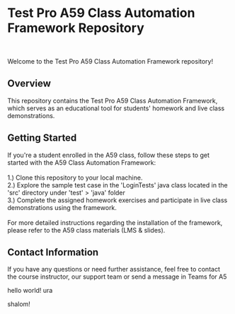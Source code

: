 <h1>Test Pro A59 Class Automation Framework Repository</h1><br>

Welcome to the Test Pro A59 Class Automation Framework repository! <br>

<h2>Overview</h2>
This repository contains the Test Pro A59 Class Automation Framework, which serves as an educational tool for students' homework and live class demonstrations.

<h2>Getting Started</h2>
If you're a student enrolled in the A59 class, follow these steps to get started with the A59 Class Automation Framework:<br><br>
1.) Clone this repository to your local machine. <br>
2.) Explore the sample test case in the 'LoginTests' java class located in the 'src' directory under 'test' > 'java' folder <br>
3.) Complete the assigned homework exercises and participate in live class demonstrations using the framework. <br><br>
For more detailed instructions regarding the installation of the framework, please refer to the A59 class materials (LMS & slides).

<h2>Contact Information</h2>
If you have any questions or need further assistance, feel free to contact the course instructor, our support team or send a message in Teams for A5

hello world!
ura

shalom!
